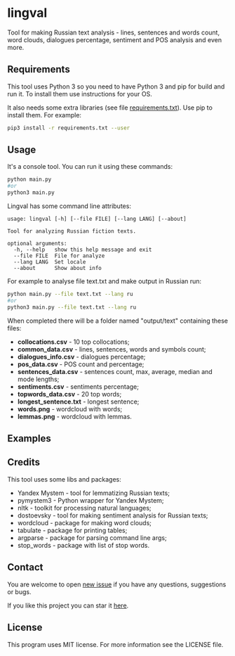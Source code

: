 # lingval

Tool for making Russian text analysis - lines, sentences and words count, word clouds, dialogues percentage, sentiment and POS analysis and even more.

## Requirements

This tool uses Python 3 so you need to have Python 3 and pip for build and run it. To install them use instructions for your OS.

It also needs some extra libraries (see file [requirements.txt](requirements.txt)). Use pip to install them. For example:

``` bash
pip3 install -r requirements.txt --user
```

## Usage

It's a console tool. You can run it using these commands:

```bash
python main.py
#or
python3 main.py
```

Lingval has some command line attributes:

```
usage: lingval [-h] [--file FILE] [--lang LANG] [--about]

Tool for analyzing Russian fiction texts.

optional arguments:
  -h, --help   show this help message and exit
  --file FILE  File for analyze
  --lang LANG  Set locale
  --about      Show about info
```

For example to analyse file text.txt and make output in Russian run:

```bash
python main.py --file text.txt --lang ru
#or
python3 main.py --file text.txt --lang ru
```

When completed there will be a folder named "output/text" containing these files:

- **collocations.csv** - 10 top collocations;
- **common_data.csv** - lines, sentences, words and symbols count;
- **dialogues_info.csv** - dialogues percentage;
- **pos_data.csv** - POS count and percentage;
- **sentences_data.csv** - sentences count, max, average, median and mode lengths;
- **sentiments.csv** - sentiments percentage;
- **topwords_data.csv** - 20 top words;
- **longest_sentence.txt** - longest sentence;
- **words.png** - wordcloud with words;
- **lemmas.png** - wordcloud with lemmas.

## Examples

<!-- TODO: write some examples -->

## Credits

This tool uses some libs and packages:

- Yandex Mystem - tool for lemmatizing Russian texts;
- pymystem3 - Python wrapper for Yandex Mystem;
- nltk - toolkit for processing natural languages;
- dostoevsky - tool for making sentiment analysis for Russian texts;
- wordcloud - package for making word clouds;
- tabulate - package for printing tables;
- argparse - package for parsing command line args;
- stop_words - package with list of stop words.

## Contact

You are welcome to open [new issue](https://github.com/qiray/lingval/issues/new) if you have any questions, suggestions or bugs.

If you like this project you can star it [here](https://github.com/qiray/lingval).

## License

This program uses MIT license. For more information see the LICENSE file.
